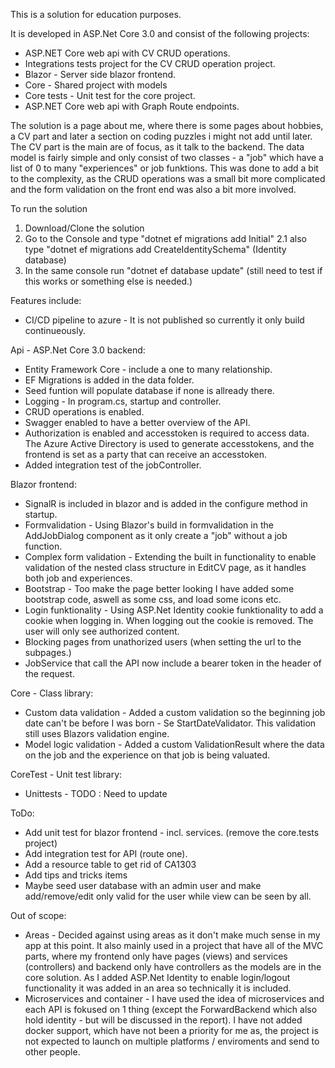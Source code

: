 This is a solution for education purposes.

It is developed in ASP.Net Core 3.0 and consist of the following projects:
- ASP.NET Core web api with CV CRUD operations.
- Integrations tests project for the CV CRUD operation project.
- Blazor - Server side blazor frontend.
- Core - Shared project with models
- Core tests - Unit test for the core project.
- ASP.NET Core web api with Graph Route endpoints.

The solution is a page about me, where there is some pages about hobbies, a CV part and later a section on coding puzzles i might not add until later. The CV part is the main are of focus, as it talk to the backend.
The data model is fairly simple and only consist of two classes - a "job" which have a list of 0 to many "experiences" or job funktions. This was done to add a bit to the complexity, as the CRUD operations was a small bit more complicated and the form validation on the front end was also a bit more involved. 

To run the solution
1. Download/Clone the solution
2. Go to the Console and type "dotnet ef migrations add Initial"
2.1 also type "dotnet ef migrations add CreateIdentitySchema" (Identity database)
3. In the same console run "dotnet ef database update"
(still need to test if this works or something else is needed.)

Features include:
- CI/CD pipeline to azure - It is not published so currently it only build continueously.

Api - ASP.Net Core 3.0 backend:
- Entity Framework Core - include a one to many relationship.
- EF Migrations is added in the data folder. 
- Seed funtion will populate database if none is allready there.
- Logging - In program.cs, startup and controller. 
- CRUD operations is enabled. 
- Swagger enabled to have a better overview of the API.
- Authorization is enabled and accesstoken is required to access data. The Azure Active Directory is used to generate accesstokens, and the frontend is set as a party that can receive an accesstoken.
- Added integration test of the jobController.

Blazor frontend:
- SignalR is included in blazor and is added in the configure method in startup.
- Formvalidation - Using Blazor's build in formvalidation in the AddJobDialog component as it only create a "job" without a job function.
- Complex form validation - Extending the built in functionality to enable validation of the nested class structure in EditCV page, as it handles both job and experiences.
- Bootstrap - Too make the page better looking I have added some bootstrap code, aswell as some css, and load some icons etc.
- Login funktionality - Using ASP.Net Identity cookie funktionality to add a cookie when logging in. When logging out the cookie is removed. The user will only see authorized content.
- Blocking pages from unathorized users (when setting the url to the subpages.)
- JobService that call the API now include a bearer token in the header of the request.

Core - Class library:
- Custom data validation - Added a custom validation so the beginning job date can't be before I was born - Se StartDateValidator. This validation still uses Blazors validation engine.
- Model logic validation - Added a custom ValidationResult where the data on the job and the experience on that job is being valuated.

CoreTest - Unit test library:
- Unittests - TODO : Need to update

ToDo: 
- Add unit test for blazor frontend - incl. services. (remove the core.tests project)
- Add integration test for API (route one). 
- Add a resource table to get rid of CA1303
- Add tips and tricks items 
- Maybe seed user database with an admin user and make add/remove/edit only valid for the user while view can be seen by all.

Out of scope:
- Areas - Decided against using areas as it don't make much sense in my app at this point. It also mainly used in a project that have all of the MVC parts, where my frontend only have pages (views) and services (controllers) and backend only have controllers as the models are in the core solution. As I added ASP.Net Identity to enable login/logout functionality it was added in an area so technically it is included.
- Microservices and container - I have used the idea of microservices and each API is fokused on 1 thing (except the ForwardBackend which also hold identity - but will be discussed in the report). I have not added docker support, which have not been a priority for me as, the project is not expected to launch on multiple platforms / enviroments and send to other people.
